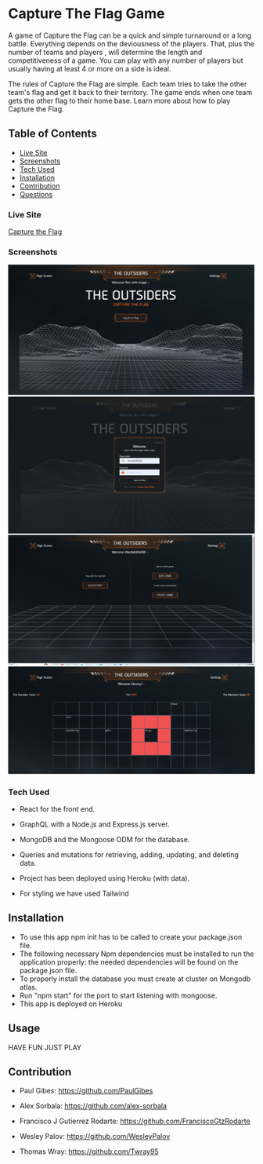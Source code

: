 # Capture The Flag Game

A game of Capture the Flag can be a quick and simple turnaround or a long battle. Everything depends on the deviousness of the players. That, plus the number of teams and players , will determine the length and competitiveness of a game. You can play with any number of players but usually having at least 4 or more on a side is ideal.

The rules of Capture the Flag are simple. Each team tries to take the other team's flag and get it back to their territory. The game ends when one team gets the other flag to their home base. Learn more about how to play Capture the Flag.

## Table of Contents

- [Live Site](#live-site)
- [Screenshots](#screenshots)
- [Tech Used](#tech-used)
- [Installation](#installation)
- [Contribution](#contribution)
- [Questions](#questions)

### Live Site

[Capture the Flag](https://outsiders.herokuapp.com/)

### Screenshots

![Capture the flag](images/home.JPG)
![Capture the flag](images/login.JPG)
![Capture the flag](images/start.JPG)
![Capture the flag](images/game.JPG)

### Tech Used

- React for the front end.

- GraphQL with a Node.js and Express.js server.

- MongoDB and the Mongoose ODM for the database.

- Queries and mutations for retrieving, adding, updating, and deleting data.

- Project has been deployed using Heroku (with data).

- For styling we have used Tailwind

## Installation

- To use this app npm init has to be called to create your package.json file.
- The following necessary Npm dependencies must be installed to run the application properly: the needed dependencies will be found on the package.json file.
- To properly install the database you must create at cluster on Mongodb atlas.
- Run "npm start" for the port to start listening with mongoose.
- This app is deployed on Heroku

## Usage

HAVE FUN JUST PLAY

## Contribution

- Paul Gibes: https://github.com/PaulGibes

- Alex Sorbala: https://github.com/alex-sorbala

- Francisco J Gutierrez Rodarte: https://github.com/FranciscoGtzRodarte

- Wesley Palov: https://github.com/WesleyPalov

- Thomas Wray: https://github.com/Twray95
